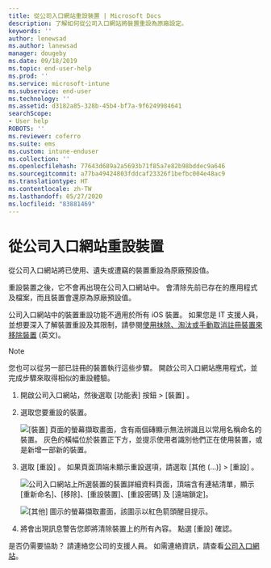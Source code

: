 ```yaml
---
title: 從公司入口網站重設裝置 | Microsoft Docs
description: 了解如何從公司入口網站將裝置重設為原廠設定。
keywords: ''
author: lenewsad
ms.author: lanewsad
manager: dougeby
ms.date: 09/18/2019
ms.topic: end-user-help
ms.prod: ''
ms.service: microsoft-intune
ms.subservice: end-user
ms.technology: ''
ms.assetid: d3182a85-328b-45b4-bf7a-9f6249984641
searchScope:
- User help
ROBOTS: ''
ms.reviewer: coferro
ms.suite: ems
ms.custom: intune-enduser
ms.collection: ''
ms.openlocfilehash: 77643d689a2a5693b71f85a7e82b98bddec9a646
ms.sourcegitcommit: a77ba49424803fddcaf23326f1befbc004e48ac9
ms.translationtype: HT
ms.contentlocale: zh-TW
ms.lasthandoff: 05/27/2020
ms.locfileid: "83881469"
---
```

# <a name="reset-device-from-company-portal-website"></a>從公司入口網站重設裝置

從公司入口網站將已使用、遺失或遭竊的裝置重設為原廠預設值。  

重設裝置之後，它不會再出現在公司入口網站中。 會清除先前已存在的應用程式及檔案，而且裝置會還原為原廠預設值。 

公司入口網站中的裝置重設功能不適用於所有 iOS 裝置。 如果您是 IT 支援人員，並想要深入了解裝置重設及其限制，請參閱[使用抹除、淘汰或手動取消註冊裝置來移除裝置](https://docs.microsoft.com/intune/devices-wipe) (英文)。  

> [!Note]
> 您也可以從另一部已註冊的裝置執行這些步驟。 開啟公司入口網站應用程式，並完成步驟來取得相似的重設體驗。 

1. 開啟公司入口網站，然後選取 [功能表]  按鈕 > [裝置]  。  

2. 選取您要重設的裝置。

    ![[裝置] 頁面的螢幕擷取畫面，含有兩個磚顯示無法辨識且以常用名稱命名的裝置。 灰色的橫幅位於裝置正下方，並提示使用者識別他們正在使用裝置，或是新增一部新的裝置。](./media/rename-reset-device-step2-1808.png)  

3. 選取 [重設]  。 如果頁面頂端未顯示重設選項，請選取 [其他 (...)]   > [重設]  。  

     ![公司入口網站上所選裝置的裝置詳細資料頁面，頂端含有連結清單，顯示 [重新命名]、[移除]、[重設裝置]、[重設密碼] 及 [遠端鎖定]。 ](./media/rename-reset-device-1808.png)  

    ![[其他] 圖示的螢幕擷取畫面，該圖示以紅色箭頭醒目提示。](./media/rename-reset-device-step3-more-1808.png)  

4. 將會出現訊息警告您即將清除裝置上的所有內容。 點選 [重設]  確認。  

是否仍需要協助？ 請連絡您公司的支援人員。 如需連絡資訊，請查看[公司入口網站](https://go.microsoft.com/fwlink/?linkid=2010980)。
